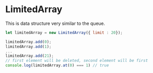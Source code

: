 # LimitedArray

This is data structure very similar to the queue.

```js
let limitedArray = new LimitedArray({ limit : 20});

limitedArray.add(0);
limitedArray.add(1);
...
limitedArray.add(21);
// first element will be deleted, second element will be first
console.log(limitedArray.at(0) === 1) // true
```